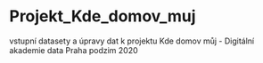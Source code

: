 # Projekt_Kde_domov_muj
vstupní datasety a úpravy dat k projektu Kde domov můj - Digitální akademie data Praha podzim 2020
